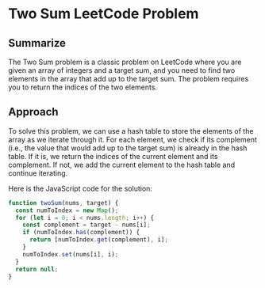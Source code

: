 # Two Sum LeetCode Problem

## Summarize

The Two Sum problem is a classic problem on LeetCode where you are given an array of integers and a target sum, and you need to find two elements in the array that add up to the target sum. The problem requires you to return the indices of the two elements.

## Approach

To solve this problem, we can use a hash table to store the elements of the array as we iterate through it. For each element, we check if its complement (i.e., the value that would add up to the target sum) is already in the hash table. If it is, we return the indices of the current element and its complement. If not, we add the current element to the hash table and continue iterating.

Here is the JavaScript code for the solution:

```javascript
function twoSum(nums, target) {
  const numToIndex = new Map();
  for (let i = 0; i < nums.length; i++) {
    const complement = target - nums[i];
    if (numToIndex.has(complement)) {
      return [numToIndex.get(complement), i];
    }
    numToIndex.set(nums[i], i);
  }
  return null;
}
```  
